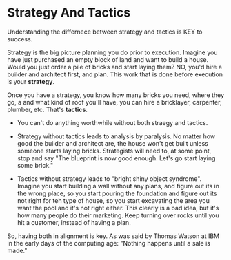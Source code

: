 Strategy And Tactics
========================

Understanding the differnece between strategy and tactics is KEY to success.

Strategy is the big picture planning you do prior to execution. Imagine you have
just purchased an empty block of land and want to build a house. Would you just
order a pile of bricks and start laying them? NO, you'd hire a builder and
architect first, and plan.  This work that is done before execution is your
**strategy**.

Once you have a strategy, you know how many bricks you need, where they go, a
and what kind of roof you'll have, you can hire a bricklayer, carpenter, plumber,
etc.  That's **tactics**.

-    You can't do anything worthwhile without both straegy and tactics.

-    Strategy without tactics leads to analysis by paralysis. No matter how good
     the builder and architect are, the house won't get built unless someone
     starts laying bricks.  Strategists will need to, at some point, stop and
     say "The blueprint is now good enough. Let's go start laying some brick."

-    Tactics without strategy leads to "bright shiny object syndrome". Imagine you
     start building a wall without any plans, and figure out its in the wrong
     place, so you start pouring the foundation and figure out its not right
     for teh type of house, so you start excavating the area you want the pool
     and it's not right either. This clearly is a bad idea, but it's how many
     people do their marketing.  Keep turning over rocks until you hit a customer,
     instead of having a plan.

So, having both in alignment is key. As was said by Thomas Watson at IBM in the
early days of the computing age: "Nothing happens until a sale is made."
